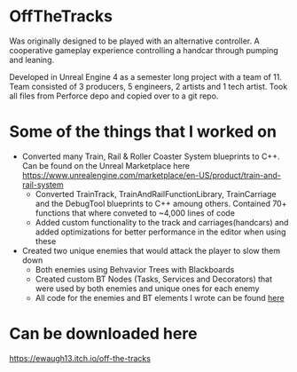 # OffTheTracks

​Was originally designed to be played with an alternative controller. A cooperative gameplay experience controlling a handcar through pumping and leaning.

Developed in Unreal Engine 4 as a semester long project with a team of 11. Team consisted of 3 producers, 5 engineers, 2 artists and 1 tech artist.
Took all files from Perforce depo and copied over to a git repo.

# Some of the things that I worked on

- Converted many Train, Rail & Roller Coaster System blueprints to C++. Can be found on the Unreal Marketplace here https://www.unrealengine.com/marketplace/en-US/product/train-and-rail-system
  - Converted TrainTrack, TrainAndRailFunctionLibrary, TrainCarriage and the DebugTool blueprints to C++ amoung others. Contained 70+ functions that where conveted to ~4,000 lines of code
  - Added custom functionality to the track and carriages(handcars) and added optimizations for better performance in the editor when using these
- Created two unique enemies that would attack the player to slow them down
  - Both enemies using Behvavior Trees with Blackboards
  - Created custom BT Nodes (Tasks, Services and Decorators) that were used by both enemies and unique ones for each enemy
  - All code for the enemies and BT elements I wrote can be found [here](https://github.com/ewaugh13/OffTheTracks/tree/master/Source/HaphazardHandcart/Gamecode/Enemies)

# Can be downloaded here 
https://ewaugh13.itch.io/off-the-tracks